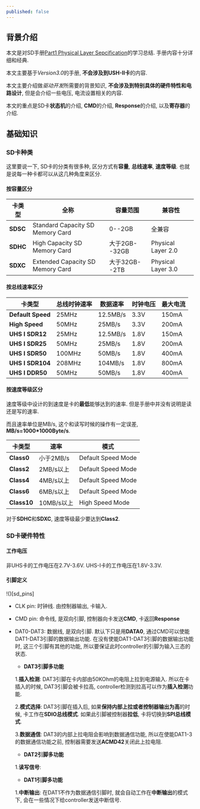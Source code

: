 ```yaml
---
published: false
---
```

## 背景介绍

本文是对SD手册[Part1 Physical Layer Sepcification](https://www.sdcard.org/downloads/pls/index.html)的学习总结. 手册内容十分详细和经典.

本文主要基于*Version3.0*的手册, **不会涉及到USH-II卡**的内容.

本文主要介绍做*驱动开发*所需要的背景知识, **不会涉及到特别具体的硬件特性和电路设计**, 但是会介绍一些电压, 电流设置相关的内容.

本文的重点是SD卡**状态机**的介绍, **CMD**的介绍, **Response**的介绍, 以及**寄存器**的介绍.

## 基础知识

### SD卡种类

这里要说一下, SD卡的分类有很多种, 区分方式有**容量**, **总线速率**, **速度等级**. 也就是说每一种卡都可以从这几种角度来区分.

#### 按容量区分

卡类型|全称|容量范围|兼容性
----|----|----|----
**SDSC**|Standard Capacity SD Memory Card|0--2GB|全兼容
**SDHC**|High Capacity SD Memory Card|大于2GB--32GB|Physical Layer 2.0
**SDXC**|Extended Capacity SD Memory Card|大于32GB--2TB|Physical Layer 3.0


#### 按总线速率区分

卡类型|总线时钟速率|数据速率|时钟电压|最大电流
----|----|----|----|----
**Default Speed**|25MHz|12.5MB/s|3.3V|150mA
**High Speed**|50MHz|25MB/s|3.3V|200mA
**UHS I SDR12**|25MHz|12.5MB/s|1.8V|150mA
**UHS I SDR25**|50MHz|25MB/s|1.8V|200mA
**UHS I SDR50**|100MHz|50MB/s|1.8V|400mA
**UHS I SDR104**|208MHz|104MB/s|1.8V|800mA
**UHS I DDR50**|50MHz|50MB/s|1.8V|400mA

#### 按速度等级区分

速度等级中设计的到速度是卡的**最低**能够达到的速率. 但是手册中并没有说明是读还是写的速率.

而且速率单位是MB/s, 这个和读写时候的操作有一定误差, **MB/s=1000\*1000Byte/s**.

卡类型|速率|模式
----|----|----
**Class0**|小于2MB/s|Default Speed Mode
**Class2**|2MB/s以上|Default Speed Mode
**Class4**|4MB/s以上|Default Speed Mode
**Class6**|6MB/s以上|Default Speed Mode
**Class10**|10MB/s以上|High Speed Mode

对于**SDHC**和**SDXC**, 速度等级最少要达到**Class2**.

### SD卡硬件特性

#### 工作电压

非UHS卡的工作电压在2.7V-3.6V.
UHS-I卡的工作电压在1.8V-3.3V.

#### 引脚定义

!()[sd_pins]

- CLK pin: 时钟线. 由控制器输出, 卡输入.
- CMD pin: 命令线, 是双向引脚, 控制器向卡发送**CMD**, 卡返回**Response**
- DAT0-DAT3: 数据线, 是双向引脚. 默认下只是用**DATA0**, 通过CMD可以使能DAT1-DAT3引脚的数据输出功能. 在没有使能DAT1-DAT3引脚的数据输出功能时, 这三个引脚有其他的功能, 所以要保证此时controller的引脚为输入三态的状态.

	- **DAT3引脚多功能**
    
    1.**插入检测**: DAT3引脚在卡内部由50KOhm的电阻上拉到电源输入. 所以在卡插入的时候, DAT3引脚会被卡拉高, controller检测到拉高可以作为**插入检测**功能.

    2.**模式选择**: DAT3引脚在插入后, 如果**保持内部上拉或者控制器输出为高**的时候, 卡工作在**SDIO总线模式**. 如果此引脚被控制器**拉低**, 卡将切换到**SPI总线模式**.

    3.**数据通信**: DAT3的内部上拉电阻会影响到数据通信功能, 所以在使能DAT1-3的数据通信功能之前, 控制器需要发送**ACMD42**关闭此上拉电阻.

	- **DAT2引脚多功能**
    
    1.**读写信号**: 

	- **DAT1引脚多功能**
    
    1.**中断输出**: 在DAT1不作为数据通信引脚时, 就会自动工作在**中断输出**的模式下, 会在一些情况下给controller发送中断信号.


